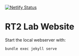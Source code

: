 [![Netlify Status](https://api.netlify.com/api/v1/badges/775b106c-92df-4e60-b794-f0752b44c910/deploy-status)](https://app.netlify.com/sites/gracious-darwin-4e0c9b/deploys)

# RT2 Lab Website

Start the local webserver with:

``` bash
bundle exec jekyll serve
```
